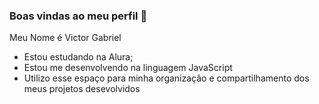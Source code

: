 ### Boas vindas ao meu perfil 💙

Meu Nome é Victor Gabriel

- Estou estudando na Alura;
- Estou me desenvolvendo na linguagem JavaScript
- Utilizo esse espaço para minha organizaçâo e compartilhamento dos meus projetos desevolvidos
